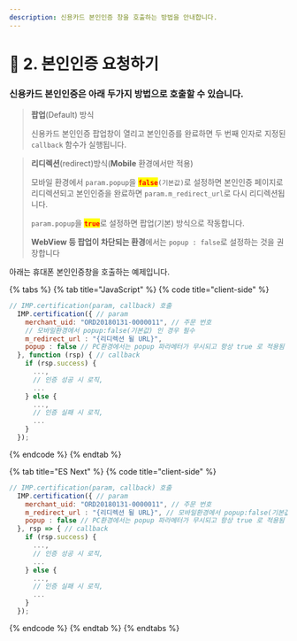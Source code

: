 ```yaml
---
description: 신용카드 본인인증 창을 호출하는 방법을 안내합니다.
---
```


# 🥏 2. 본인인증 요청하기

### 신용카드 본인인증은 아래 두가지 방법으로 호출할 수 있습니다.

> **팝업**(Default) 방식
>
> 신용카드 본인인증 팝업창이 열리고 본인인증를 완료하면 두 번째 인자로 지정된 `callback` 함수가 실행됩니다.

> **리디렉션**(redirect)방식(**Mobile** 환경에서만 적용)
>
> 모바일 환경에서 `param.popup`을 <mark style="color:red;">**`false`**</mark>`(기본값)`로 설정하면 본인인증 페이지로 리디렉션되고 본인인증을 완료하면 `param.m_redirect_url`로 다시 리디렉션됩니다.&#x20;
>
> `param.popup`을 <mark style="color:red;">**`true`**</mark>로 설정하면 팝업(기본) 방식으로 작동합니다.&#x20;
>
> **WebView 등 팝업이 차단되는 환경**에서는 `popup : false`로 설정하는 것을 권장합니다

아래는 휴대폰 본인인증창을 호출하는 예제입니다.

{% tabs %}
{% tab title="JavaScript" %}
{% code title="client-side" %}
```javascript
// IMP.certification(param, callback) 호출
  IMP.certification({ // param
    merchant_uid: "ORD20180131-0000011", // 주문 번호
    // 모바일환경에서 popup:false(기본값) 인 경우 필수
    m_redirect_url : "{리디렉션 될 URL}", 
    popup : false // PC환경에서는 popup 파라메터가 무시되고 항상 true 로 적용됨
  }, function (rsp) { // callback
    if (rsp.success) {
      ...,
      // 인증 성공 시 로직,
      ...
    } else {
      ...,
      // 인증 실패 시 로직,
      ...
    }
  });
```
{% endcode %}
{% endtab %}

{% tab title="ES Next" %}
{% code title="client-side" %}
```javascript
// IMP.certification(param, callback) 호출
  IMP.certification({ // param
    merchant_uid: "ORD20180131-0000011", // 주문 번호
    m_redirect_url : "{리디렉션 될 URL}", // 모바일환경에서 popup:false(기본값) 인 경우 필수
    popup : false // PC환경에서는 popup 파라메터가 무시되고 항상 true 로 적용됨
  }, rsp => { // callback
    if (rsp.success) {
      ...,
      // 인증 성공 시 로직,
      ...
    } else {
      ...,
      // 인증 실패 시 로직,
      ...
    }
  });
```
{% endcode %}
{% endtab %}
{% endtabs %}

